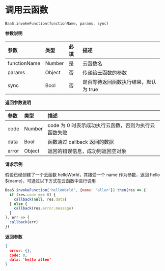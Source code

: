 <!-- ex_nonav -->

# 调用云函数

`BaaS.invokeFunction(functionName, params, sync)`

**参数说明**

| 参数          | 类型   | 必填 | 描述 |
| :----------- | :----- | :-- | :-- |
| functionName | Number | 是  | 云函数名 |
| params       | Object | 否  | 传递给云函数的参数 |
| sync         | Bool   | 否  | 是否等待返回函数执行结果，默认为 true |

**返回参数说明**

| 参数   | 类型   | 描述 |
| :---- | :----- | :-- |
| code  | Number | code 为 0 时表示成功执行云函数，否则为执行云函数失败 |
| data  | Bool   | 函数通过 callback 返回的数据 |
| error | Object | 返回的错误信息，成功则返回空对象 |

**请求示例**

假设已经创建了一个云函数 helloWorld，其接受一个 name 作为参数，返回 hello ${name}，可通过以下方式在云函数中进行调用

```js
BaaS.invokeFunction('helloWorld', {name: 'allen'}).then(res => {
  if (res.code === 0) {
    callback(null, res.data)
  } else {
    callback(res.error.message)
  }
}, err => {
  callback(err)
})
```

**返回参数**

```json
{
  error: {},
  code: 0,
  data: 'hello allen'
}
```